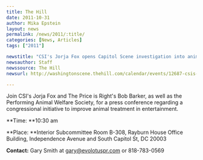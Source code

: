 ```yaml
---
title: The Hill
date: 2011-10-31
author: Mika Epstein
layout: news
permalink: /news/2011/:title/
categories: [News, Articles]
tags: ["2011"]

newstitle: "CSI's Jorja Fox opens Capitol Scene investigation into animal entertainment  "
newsauthor: Staff  
newssource: The Hill  
newsurl: http://washingtonscene.thehill.com/calendar/events/12687-csis-jorja-fox-opens-capitol-scene-investigation-into-animal-entertainment  

---
```


Join CSI's Jorja Fox and The Price is Right's Bob Barker, as well as the Performing Animal Welfare Society, for a press conference regarding a congressional initiative to improve animal treatment in entertainment.

**Time: **10:30 am

**Place: **Interior Subcommittee Room B-308, Rayburn House Office Building, Independence Avenue and South Capitol St, DC 20003

**Contact:** Gary Smith at gary@evolotuspr.com or 818-783-0569

